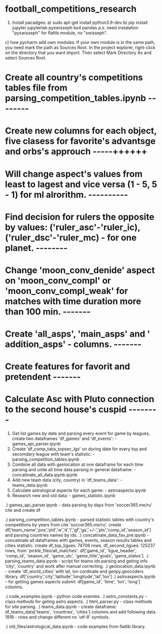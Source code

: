 # football_competitions_research
1) Install pacadges:
a) sudo apt-get install python3.9-dev
b) pip install jupyter jupyterlab pyswisseph bs4 pandas
    p.s. need instalation "pyswisseph" for flatlib module, no "swisseph". 

c) how pycharm add own modules:
    If your own module is in the same path, you need mark the path as Sources Root. In the project explorer, 
    right-click on the directory that you want import. Then select Mark Directory As and select Sources Root.

# Create all country's competitions tables file from parsing_competition_tables.ipynb  --------
# Create new columns for each object, five clasess for favorite's advantsge and orbs's approuch  -----++++++
# Will change aspect's values from least to lagest and vice versa (1 - 5, 5 - 1) for ml alrorithm. ----------
# Find decision for rulers the opposite by values: ('ruler_asc'-'ruler_ic), ('ruler_dsc'-'ruler_mc) - for one planet. --------
# Change 'moon_conv_denide' aspect on 'moon_conv_compl' or 'moon_conv_compl_weak' for matches with time duration more than 100 min. -------
# Create 'all_asps', 'main_asps' and ' addition_asps' - columns. -------
# Create features for favorit and pretendent -------
# Calculate Asc with Pluto connection to the second house's cuspid --------



1) Get list games by date and parsing every event for game by leagues, create two dataframes 'df_games' and 'df_events': - games_api_parser.ipynb 
2) Create 'df_comp_tabs_topsec_lgs' on during date for every top and secomdary league with team's statistic: - parsing_competition_tables.ipynb
3) Combine all data with geolocation at one dataframe for each time parsing and unite all time data parsing in general dataframe: -     concatinate_all_data.ipynb.ipynb
4) Add new team data (city, country) in 'df_teams_data': - teams_data.ipynb
4) Calculate astrological aspects for each game: - astroaspects.ipynb
5) Research new and old data: - games_statistic.ipynb 

.)
games_api_parser.ipynb           - data parsing by days from 'soccer365.me/ru' cite and create df 
                          
.)
parsing_competition_tables.ipynb - parsed statistic tables with country's competitions by years from cite 'soccer365.me/ru'.
                                   create df['team_name','pos','pld','w','d','l','gf','ga','+/-','pts','comp_id','season_id'] 
                                   and parsing countries names by ids.
.)
concatinate_data_fav_pre.ipynb -   concatinate all dataframes with games, events, season results tables and cities statistic.
                                   create df_top_ligues: 74706 rows, df_second_ligues: 125237 rows, from 'pickle_files/all_matches': 
                                   df['game_id', 'ligue_header', 'comp_id', 'season_id', 'game_utc', 'game_title','goals', 'game_status'].
.)
parsing_teams_data.ipynb          - script for teams ids parsing and geting info 'city', 'country' and work after manual correcting.
.)
geolocation_data.ipynb            - create 'df_world_cities' with lat, lon cordinate and geopy.geocoders library.
                                    df['country','city','latitude','longitude','lat','lon']
.) 
astroaspects.ipynb                - for getting games aspects submit: df[game_id', 'time', 'lon', 'long'] columns.

  
.)
code_examples.ipynb              - python code examles.
.)
astro_constants.py               - class methods for geting astro aspects.
.)
html_parser.py                   - class methods for site parsing.
.)
teams_data.ipynb                 - create dataframe: df_teams_data['teams', 'countries', 'cities'] columns and add following data.
                                   1918 - rows and change different no 'utf-8' symbols.


.)
old_files/astrological_data.ipynb - code examples from flatlib library.




